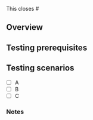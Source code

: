 <!--
 1. Make sure you have correct branch name i.e. `tc_123_task_name`, where `123` is a issue ID, and `tc` is an author
 2. Make sure you have meaningful title related to task i.e. `awesome pr title` with correct prefix: feat/fix/chore/style/docs/refactor
 3. Closing multiple issues in one PR should be marked in first section i.e. `this closes #123, closes #321`
 4. Make sure all necessary sections are filled, remove obsolete sections
 5. Do a self review first
 6. Check if your PR includes only code related to your task
 7. `Notes` is used for additional info but also to notify if any action is required (i.e. migrations after merge)
-->

This closes #

## Overview

## Testing prerequisites

## Testing scenarios

- [ ] A
- [ ] B
- [ ] C

### Notes
